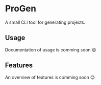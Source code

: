 # ProGen

A small CLI tool for generating projects.

## Usage
Documentation of usage is comming soon 😊

## Features
An overview of features is comming soon 😊